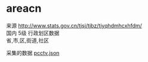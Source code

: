# areacn

来源 http://www.stats.gov.cn/tjsj/tjbz/tjyqhdmhcxhfdm/  
国内 5级 行政划区数据  
省,市,区,街道,社区  

采集的数据 [pcctv.json](https://github.com/wzshiming/areacn/blob/master/pcctv.json?raw=tru)
